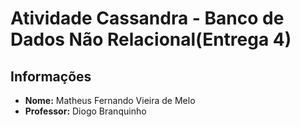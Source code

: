 # Atividade Cassandra - Banco de Dados Não Relacional(Entrega 4)

## Informações
- **Nome:** Matheus Fernando Vieira de Melo
- **Professor:** Diogo Branquinho